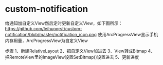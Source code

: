 # custom-notification
给通知加自定义View然后定时更新自定义View，如下图所示：
https://github.com/leihupqrst/custom-notification/blob/master/notification_icon.png
使用ArcProgressView显示手机内存用量，ArcProgressView为自定义View

步骤
1、新建RelativeLayout 
2、把自定义View加进去 
3、View转成Bitmap
4、把RemoteView里的ImageView设置SetBitmap()设置进去
5、更新进度
